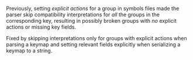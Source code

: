 Previously, setting *explicit actions* for a group in symbols files made the parser
skip compatibility interpretations for *all* the groups in the corresponding key,
resulting in possibly broken groups with *no* explicit actions or missing key fields.

Fixed by skipping interpretations only for groups with explicit actions when parsing
a keymap and setting relevant fields explicitly when serializing a keymap to a string.
